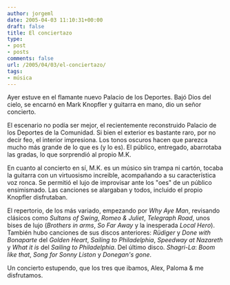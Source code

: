 ```yaml
---
author: jorgeml
date: 2005-04-03 11:10:31+00:00
draft: false
title: El conciertazo
type: 
- post
- posts
comments: false
url: /2005/04/03/el-conciertazo/
tags:
- música
---
```


Ayer estuve en el flamante nuevo Palacio de los Deportes. Bajó Dios del cielo, se encarnó en Mark Knopfler y guitarra en mano, dio un señor concierto.

El escenario no podía ser mejor, el recientemente reconstruido Palacio de los Deportes de la Comunidad. Si bien el exterior es bastante raro, por no decir feo, el interior impresiona. Los tonos oscuros hacen que parezca mucho más grande de lo que es (y lo es). El público, entregado, abarrotaba las gradas, lo que sorprendió al propio M.K.

En cuanto al concierto en sí, M.K. es un músico sin trampa ni cartón, tocaba la guitarra con un virtuosismo increible, acompañando a su característica voz ronca. Se permitió el lujo de improvisar ante los "oes" de un público ensimismado. Las canciones se alargaban y todos, incluido el propio Knopfler disfrutaban.

El repertorio, de los más variado, empezando por _Why Aye Man_, revisando clásicos como _Sultans of Swing_, _Romeo & Juliet_, _Telegraph Road_, unos bises de lujo (_Brothers in arms_, _So Far Away_ y la inesperada _Local Hero_). También hubo canciones de sus discos anteriores: _Rüdiger_ y _Done with Bonaparte_ del _Golden Heart_, _Sailing to Philadelphia_, _Speedway at Nazareth_ y _What it is_ del _Sailing to Philadelphia_. Del último disco. _Shagri-La_: _Boom like that_, _Song for Sonny Liston_ y _Donegan's gone_.

Un concierto estupendo, que los tres que ibamos, Alex, Paloma & me disfrutamos.
